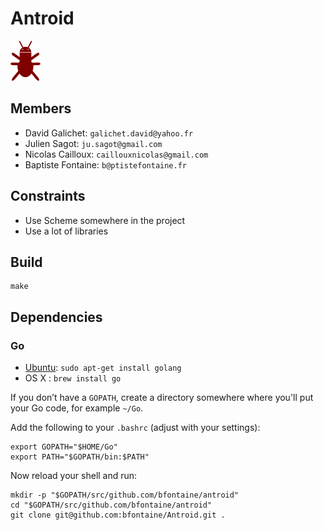 # Antroid

![logo](docs/antroid_64.png)

## Members

* David Galichet: `galichet.david@yahoo.fr`
* Julien Sagot: `ju.sagot@gmail.com`
* Nicolas Cailloux: `caillouxnicolas@gmail.com`
* Baptiste Fontaine: `b@ptistefontaine.fr`

## Constraints

* Use Scheme somewhere in the project
* Use a lot of libraries

## Build

    make

## Dependencies

### Go

* [Ubuntu](https://github.com/golang/go/wiki/Ubuntu): `sudo apt-get install golang`
* OS X : `brew install go`

If you don’t have a `GOPATH`, create a directory somewhere where you'll put
your Go code, for example `~/Go`.

Add the following to your `.bashrc` (adjust with your settings):

    export GOPATH="$HOME/Go"
    export PATH="$GOPATH/bin:$PATH"

Now reload your shell and run:

    mkdir -p "$GOPATH/src/github.com/bfontaine/antroid"
    cd "$GOPATH/src/github.com/bfontaine/antroid"
    git clone git@github.com:bfontaine/Antroid.git .
